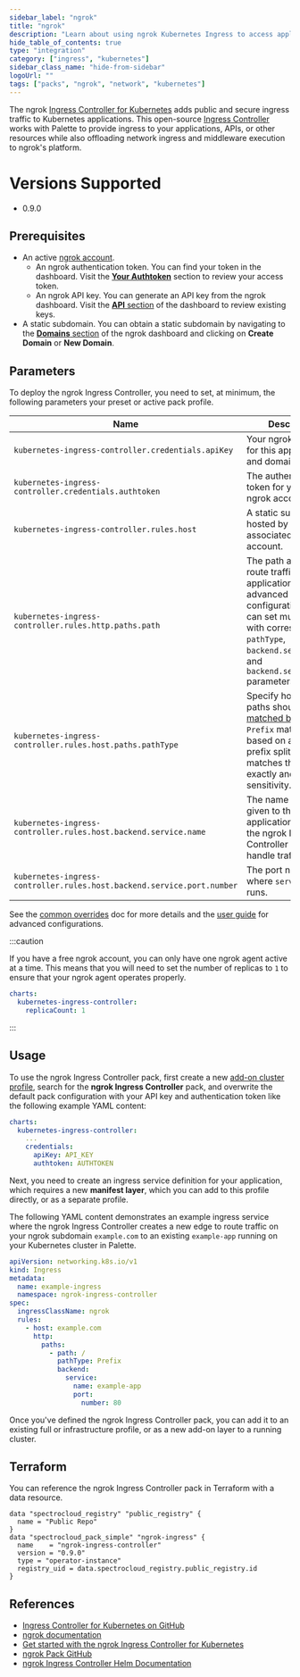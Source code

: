 ```yaml
---
sidebar_label: "ngrok"
title: "ngrok"
description: "Learn about using ngrok Kubernetes Ingress to access applications in Palette."
hide_table_of_contents: true
type: "integration"
category: ["ingress", "kubernetes"]
sidebar_class_name: "hide-from-sidebar"
logoUrl: ""
tags: ["packs", "ngrok", "network", "kubernetes"]
---
```


The ngrok [Ingress Controller for Kubernetes](https://github.com/ngrok/kubernetes-ingress-controller) adds public and
secure ingress traffic to Kubernetes applications. This open-source [Ingress
Controller](https://kubernetes.io/docs/concepts/services-networking/ingress-controllers) works with Palette to provide
ingress to your applications, APIs, or other resources while also offloading network ingress and middleware execution to
ngrok's platform.

# Versions Supported

- 0.9.0

## Prerequisites

- An active [ngrok account](https://ngrok.com/signup).
  - An ngrok authentication token. You can find your token in the dashboard. Visit the [**Your Authtoken**](https://dashboard.ngrok.com/get-started/your-authtoken) section to review your access token.
  - An ngrok API key. You can generate an API key from the ngrok dashboard. Visit the [**API** section](https://dashboard.ngrok.com/api) of the dashboard to review existing keys.
- A static subdomain. You can obtain a static subdomain by navigating to the [**Domains**
section](https://dashboard.ngrok.com/cloud-edge/domains) of the ngrok dashboard and clicking on **Create Domain** or **New Domain**.

## Parameters

To deploy the ngrok Ingress Controller, you need to set, at minimum, the following parameters your preset or active pack profile.

| Name  | Description |
| --- | --- |
| `kubernetes-ingress-controller.credentials.apiKey` | Your ngrok API key for this application and domain. |
| `kubernetes-ingress-controller.credentials.authtoken` | The authentication token for your active ngrok account. |
| `kubernetes-ingress-controller.rules.host` | A static subdomain hosted by ngrok and associated with your account. |
| `kubernetes-ingress-controller.rules.http.paths.path` | The path at which to route traffic to your application. For more advanced configurations, you can set multiple paths with corresponding `pathType`, `backend.service.name`, and `backend.service.name` parameters. |
| `kubernetes-ingress-controller.rules.host.paths.pathType` | Specify how ingress paths should be [matched by type](https://kubernetes.io/docs/concepts/services-networking/ingress/#path-types). `Prefix` matches based on a URL path prefix split by `/`. `Exact` matches the URL path exactly and with case sensitivity. |
| `kubernetes-ingress-controller.rules.host.backend.service.name` | The name you've given to the application for which the ngrok Ingress Controller should handle traffic. |
| `kubernetes-ingress-controller.rules.host.backend.service.port.number` | The port number where `service.name` runs. |

See the [common overrides](https://github.com/ngrok/kubernetes-ingress-controller/blob/main/docs/deployment-guide/common-helm-k8s-overrides.md) doc for more details and the [user guide](https://github.com/ngrok/kubernetes-ingress-controller/tree/main/docs/user-guide) for advanced configurations.

:::caution

If you have a free ngrok account, you can only have one ngrok agent active at a time. This means that you will need to set the number of replicas to `1` to ensure that your ngrok agent operates properly.

```yaml
charts:
  kubernetes-ingress-controller:
    replicaCount: 1
```

:::

## Usage

To use the ngrok Ingress Controller pack, first create a new [add-on cluster profile](https://docs.spectrocloud.com/cluster-profiles/create-add-on-profile), search for the **ngrok Ingress Controller** pack, and overwrite the default pack configuration with your API key and authentication token like the following example YAML content:

```yaml
charts:  
  kubernetes-ingress-controller:
    ...
    credentials:
      apiKey: API_KEY
      authtoken: AUTHTOKEN
```

Next, you need to create an ingress service definition for your application, which requires a new **manifest layer**, which you can add to this profile directly, or as a separate profile.

The following YAML content demonstrates an example ingress service where the ngrok Ingress Controller creates a new edge to route traffic on your ngrok subdomain `example.com` to an existing `example-app` running on your Kubernetes cluster in Palette.

```yaml
apiVersion: networking.k8s.io/v1
kind: Ingress
metadata:
  name: example-ingress
  namespace: ngrok-ingress-controller
spec:
  ingressClassName: ngrok
  rules:
    - host: example.com
      http:
        paths:
          - path: /
            pathType: Prefix
            backend:
              service:
                name: example-app
                port:
                  number: 80
```

Once you've defined the ngrok Ingress Controller pack, you can add it to an existing full or infrastructure profile, or as a new add-on layer to a running cluster.

## Terraform

You can reference the ngrok Ingress Controller pack in Terraform with a data resource.

```
data "spectrocloud_registry" "public_registry" {
  name = "Public Repo"
}
data "spectrocloud_pack_simple" "ngrok-ingress" {
  name    = "ngrok-ingress-controller"
  version = "0.9.0"
  type = "operator-instance"
  registry_uid = data.spectrocloud_registry.public_registry.id
}
```

## References

- [Ingress Controller for Kubernetes on GitHub](https://github.com/ngrok/kubernetes-ingress-controller)
- [ngrok documentation](https://ngrok.com/docs/)
- [Get started with the ngrok Ingress Controller for Kubernetes](https://ngrok.com/docs/using-ngrok-with/k8s/)
- [ngrok Pack GitHub](https://github.com/spectrocloud/pack-central/tree/main/packs/ngrok-ingress-controller-0.9.0)
- [ngrok Ingress Controller Helm Documentation](https://github.com/ngrok/kubernetes-ingress-controller/tree/main/docs)
